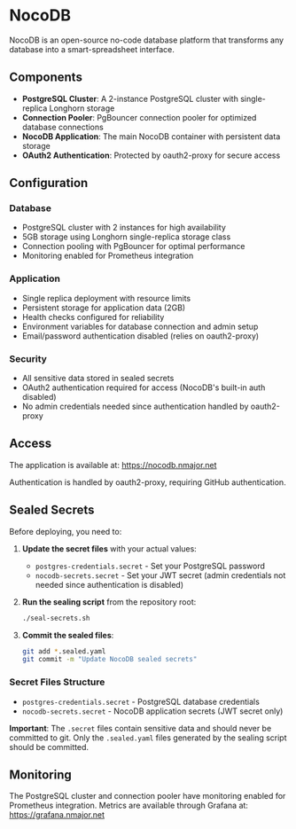 # NocoDB

NocoDB is an open-source no-code database platform that transforms any database into a smart-spreadsheet interface.

## Components

- **PostgreSQL Cluster**: A 2-instance PostgreSQL cluster with single-replica Longhorn storage
- **Connection Pooler**: PgBouncer connection pooler for optimized database connections
- **NocoDB Application**: The main NocoDB container with persistent data storage
- **OAuth2 Authentication**: Protected by oauth2-proxy for secure access

## Configuration

### Database

- PostgreSQL cluster with 2 instances for high availability
- 5GB storage using Longhorn single-replica storage class
- Connection pooling with PgBouncer for optimal performance
- Monitoring enabled for Prometheus integration

### Application

- Single replica deployment with resource limits
- Persistent storage for application data (2GB)
- Health checks configured for reliability
- Environment variables for database connection and admin setup
- Email/password authentication disabled (relies on oauth2-proxy)

### Security

- All sensitive data stored in sealed secrets
- OAuth2 authentication required for access (NocoDB's built-in auth disabled)
- No admin credentials needed since authentication handled by oauth2-proxy

## Access

The application is available at: https://nocodb.nmajor.net

Authentication is handled by oauth2-proxy, requiring GitHub authentication.

## Sealed Secrets

Before deploying, you need to:

1. **Update the secret files** with your actual values:

   - `postgres-credentials.secret` - Set your PostgreSQL password
   - `nocodb-secrets.secret` - Set your JWT secret (admin credentials not needed since authentication is disabled)

2. **Run the sealing script** from the repository root:

   ```bash
   ./seal-secrets.sh
   ```

3. **Commit the sealed files**:
   ```bash
   git add *.sealed.yaml
   git commit -m "Update NocoDB sealed secrets"
   ```

### Secret Files Structure

- `postgres-credentials.secret` - PostgreSQL database credentials
- `nocodb-secrets.secret` - NocoDB application secrets (JWT secret only)

**Important**: The `.secret` files contain sensitive data and should never be committed to git. Only the `.sealed.yaml` files generated by the sealing script should be committed.

## Monitoring

The PostgreSQL cluster and connection pooler have monitoring enabled for Prometheus integration. Metrics are available through Grafana at: https://grafana.nmajor.net
